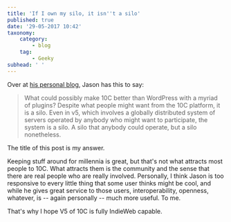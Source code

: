 ```yaml
---
title: 'If I own my silo, it isn''t a silo'
published: true
date: '29-05-2017 10:42'
taxonomy:
    category:
        - blog
    tag:
        - Geeky
subhead: ' '
---
```


Over at <a href="https://matigo.ca/2017/05/27/what-real-problem-am-i-trying-to-solve" class="u-in-reply-to">his personal blog</a>, Jason has this to say:

<blockquote>What could possibly make 10C better than WordPress with a myriad of plugins? Despite what people might want from the 10C platform, it is a silo. Even in v5, which involves a globally distributed system of servers operated by anybody who might want to participate, the system is a silo. A silo that anybody could operate, but a silo nonetheless.</blockquote>

The title of this post is my answer. 

Keeping stuff around for millennia is great, but that's not what attracts most people to 10C. What attracts them is the community and the sense that there are real people who are really involved. Personally, I think Jason is too responsive to every little thing that some user thinks might be cool, and while he gives great service to those users, interoperability, openness, whatever, is -- again personally -- much more useful. To me.

That's why I hope V5 of 10C is fully IndieWeb capable.